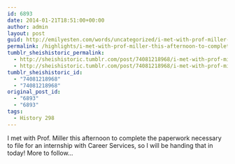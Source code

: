 ```yaml
---
id: 6893
date: 2014-01-21T18:51:00+00:00
author: admin
layout: post
guid: http://emilyesten.com/words/uncategorized/i-met-with-prof-miller-this-afternoon-to-complete/
permalink: /highlights/i-met-with-prof-miller-this-afternoon-to-complete/
tumblr_sheishistoric_permalink:
  - http://sheishistoric.tumblr.com/post/74081218968/i-met-with-prof-miller-this-afternoon-to-complete
  - http://sheishistoric.tumblr.com/post/74081218968/i-met-with-prof-miller-this-afternoon-to-complete
tumblr_sheishistoric_id:
  - "74081218968"
  - "74081218968"
original_post_id:
  - "6893"
  - "6893"
tags:
  - History 298
---
```

I met with Prof. Miller this afternoon to complete the paperwork necessary to file for an internship with Career Services, so I will be handing that in today! More to follow&hellip;
